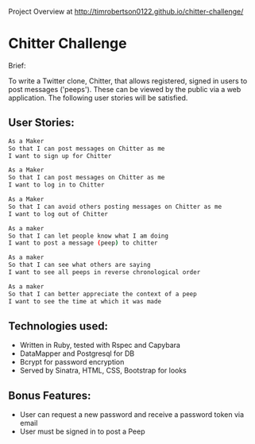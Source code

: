 Project Overview at http://timrobertson0122.github.io/chitter-challenge/



Chitter Challenge
=================

Brief:

To write a Twitter clone, Chitter, that allows registered, signed in users to post messages ('peeps'). These can be viewed by the public via a web application. The following user stories will be satisfied.

User Stories:
-------

```sh
As a Maker
So that I can post messages on Chitter as me
I want to sign up for Chitter

As a Maker
So that I can post messages on Chitter as me
I want to log in to Chitter

As a Maker
So that I can avoid others posting messages on Chitter as me
I want to log out of Chitter

As a maker
So that I can let people know what I am doing  
I want to post a message (peep) to chitter

As a maker
So that I can see what others are saying  
I want to see all peeps in reverse chronological order

As a maker
So that I can better appreciate the context of a peep
I want to see the time at which it was made
```

Technologies used:
----------------

- Written in Ruby, tested with Rspec and Capybara
- DataMapper and Postgresql for DB
- Bcrypt for password encryption
- Served by Sinatra, HTML, CSS, Bootstrap for looks


Bonus Features:
--------------

- User can request a new password and receive a password token via email
- User must be signed in to post a Peep
